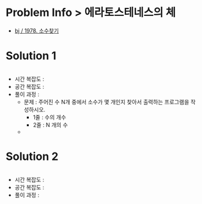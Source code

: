# Problem Info > 에라토스테네스의 체

- [bj / 1978. 소수찾기](https://www.acmicpc.net/problem/1978)

# Solution 1

```java

```

- 시간 복잡도 :
- 공간 복잡도 :
- 풀이 과정 :
  - 문제 : 주어진 수 N개 중에서 소수가 몇 개인지 찾아서 출력하는 프로그램을 작성하시오.
    - 1줄 : 수의 개수 
    - 2줄 : N 개의 수
  - 
  

# Solution 2

```java

```

- 시간 복잡도 :
- 공간 복잡도 :
- 풀이 과정 :
